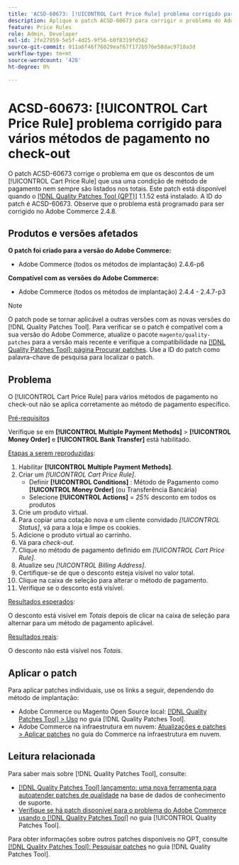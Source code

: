```yaml
---
title: 'ACSD-60673: [!UICONTROL Cart Price Rule] problema corrigido para vários métodos de pagamento no check-out'
description: Aplique o patch ACSD-60673 para corrigir o problema do Adobe Commerce em que os descontos de um [!UICONTROL Cart Price Rule] que usa uma condição de método de pagamento nem sempre são listados nos totais.
feature: Price Rules
role: Admin, Developer
exl-id: 2fe27959-5e5f-4d25-9f56-b0f8319fd562
source-git-commit: 011a6f46f76029eaf67f172b576e58dac9710a3d
workflow-type: tm+mt
source-wordcount: '428'
ht-degree: 0%

---
```


# ACSD-60673: [!UICONTROL Cart Price Rule] problema corrigido para vários métodos de pagamento no check-out

O patch ACSD-60673 corrige o problema em que os descontos de um [!UICONTROL Cart Price Rule] que usa uma condição de método de pagamento nem sempre são listados nos totais. Este patch está disponível quando o [[!DNL Quality Patches Tool (QPT)]](https://experienceleague.adobe.com/pt-br/docs/commerce-operations/tools/quality-patches-tool/quality-patches-tool-to-self-serve-quality-patches) 1.1.52 está instalado. A ID do patch é ACSD-60673. Observe que o problema está programado para ser corrigido no Adobe Commerce 2.4.8.

## Produtos e versões afetados

**O patch foi criado para a versão do Adobe Commerce:**

* Adobe Commerce (todos os métodos de implantação) 2.4.6-p6

**Compatível com as versões do Adobe Commerce:**

* Adobe Commerce (todos os métodos de implantação) 2.4.4 - 2.4.7-p3

>[!NOTE]
>
>O patch pode se tornar aplicável a outras versões com as novas versões do [!DNL Quality Patches Tool]. Para verificar se o patch é compatível com a sua versão do Adobe Commerce, atualize o pacote `magento/quality-patches` para a versão mais recente e verifique a compatibilidade na [[!DNL Quality Patches Tool]: página Procurar patches](https://experienceleague.adobe.com/tools/commerce-quality-patches/index.html?lang=pt-BR). Use a ID do patch como palavra-chave de pesquisa para localizar o patch.

## Problema

O [!UICONTROL Cart Price Rule] para vários métodos de pagamento no check-out não se aplica corretamente ao método de pagamento específico.

<u>Pré-requisitos</u>

Verifique se em **[!UICONTROL Multiple Payment Methods]** > **[!UICONTROL Money Order]** e **[!UICONTROL Bank Transfer]** está habilitado.

<u>Etapas a serem reproduzidas</u>:

1. Habilitar **[!UICONTROL Multiple Payment Methods]**.
1. Criar um *[!UICONTROL Cart Price Rule]*.
   * Definir **[!UICONTROL Conditions]** : Método de Pagamento como **[!UICONTROL Money Order]** (ou Transferência Bancária)
   * Selecione **[!UICONTROL Actions]** = *25%* desconto em todos os produtos
1. Crie um produto virtual.
1. Para copiar uma cotação nova e um cliente convidado *[!UICONTROL Status]*, vá para a loja e limpe os cookies.
1. Adicione o produto virtual ao carrinho.
1. Vá para *check-out*.
1. Clique no método de pagamento definido em *[!UICONTROL Cart Price Rule]*.
1. Atualize seu *[!UICONTROL Billing Address]*.
1. Certifique-se de que o desconto esteja visível no valor total.
1. Clique na caixa de seleção para alterar o método de pagamento.
1. Verifique se o desconto está visível.

<u>Resultados esperados</u>:

O desconto está visível em *Totais* depois de clicar na caixa de seleção para alternar para um método de pagamento aplicável.

<u>Resultados reais</u>:

O desconto não está visível nos *Totais*.

## Aplicar o patch

Para aplicar patches individuais, use os links a seguir, dependendo do método de implantação:

* Adobe Commerce ou Magento Open Source local: [[!DNL Quality Patches Tool] > Uso](/help/tools/quality-patches-tool/usage.md) no guia [!DNL Quality Patches Tool].
* Adobe Commerce na infraestrutura em nuvem: [Atualizações e patches > Aplicar patches](https://experienceleague.adobe.com/docs/commerce-cloud-service/user-guide/develop/upgrade/apply-patches.html?lang=pt-BR) no guia do Commerce na infraestrutura em nuvem.

## Leitura relacionada

Para saber mais sobre [!DNL Quality Patches Tool], consulte:

* [[!DNL Quality Patches Tool] lançamento: uma nova ferramenta para autoatender patches de qualidade](https://experienceleague.adobe.com/pt-br/docs/commerce-operations/tools/quality-patches-tool/quality-patches-tool-to-self-serve-quality-patches) na base de dados de conhecimento de suporte.
* [Verifique se há patch disponível para o problema do Adobe Commerce usando o  [!DNL Quality Patches Tool]](/help/tools/quality-patches-tool/patches-available-in-qpt/check-patch-for-magento-issue-with-magento-quality-patches.md) no guia [!UICONTROL Quality Patches Tool].

Para obter informações sobre outros patches disponíveis no QPT, consulte [[!DNL Quality Patches Tool]: Pesquisar patches](https://experienceleague.adobe.com/tools/commerce-quality-patches/index.html?lang=pt-BR) no guia [!DNL Quality Patches Tool].
